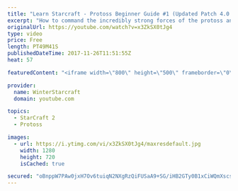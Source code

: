 ```yaml
---
title: "Learn Starcraft - Protoss Beginner Guide #1 (Updated Patch 4.0 FREE TO PLAY)"
excerpt: "How to command the incredibly strong forces of the protoss and cover weaknesses against the other inferior races. Updated for patch 4.0! This guide is not intended for COMPLETELY new players, but those who have played several games/campaign missions and grasp the very basics."
originalUrl: https://youtube.com/watch?v=x3ZkSX0tJg4
type: video
price: Free
length: PT49M41S
publishedDateTime: 2017-11-26T11:51:55Z
heat: 57

featuredContent: "<iframe width=\"800\" height=\"500\" frameborder=\"0\" src=\"https://www.youtube.com/embed/x3ZkSX0tJg4\" allow=\"accelerometer; autoplay; encrypted-media; gyroscope; picture-in-picture\" allowfullscreen></iframe>"

provider:
  name: WinterStarcraft
  domain: youtube.com

topics:
  - StarCraft 2
  - Protoss

images:
  - url: https://i.ytimg.com/vi/x3ZkSX0tJg4/maxresdefault.jpg
    width: 1280
    height: 720
    isCached: true

secured: "oBnppW7PAw0jxH7Ov6tuiqN2NXgRzQiFUSaA9+SG/iHB2GTy0B1xCiWQmXscsbCZunVCeAeNx72L4TkKX4Jr3Hcmsc51lzINSNdlgVNGcU24+Wo9wOgwFs+1Pr4SQ5uo9KkAwzKxeJcGhV4GdOCJTYbSr/cVnUWm+OWjS98R+osoq1vUG56LWjCpTl9JDGXEbohWdkOKT9Tg8391ioV3E5OE3pvGaE9/hVE50x6hakZgHqIWJC3nNBDIKtKk3jswI/S9rBVsiTIg4+BVxmdzWo4ld3RjhvIFpQ+GxBDz4yyGTrnOg0vWlqS6G7RSu6KjpWaxThesUzUDZer7+yV3DOli7UzFrfWxT2bkQt/Jgejw2re7XYjx5DF266xSHR6BxYHs+14GQwTVfrny7u6IaOICVs4ZM964988Y+oXMi6FAOJBCJtjVdvVEiZXCbFa3;TLsSZ25EdPt0XepzpNvZCA=="
---
```


